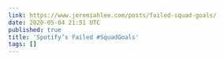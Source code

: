 ```yaml
---
link: https://www.jeremiahlee.com/posts/failed-squad-goals/
date: 2020-05-04 21:51 UTC
published: true
title: 'Spotify’s Failed #SquadGoals'
tags: []
---
```




